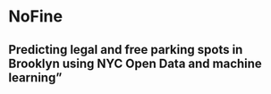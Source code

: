 # NoFine
## Predicting legal and free parking spots in Brooklyn using NYC Open Data and machine learning”

